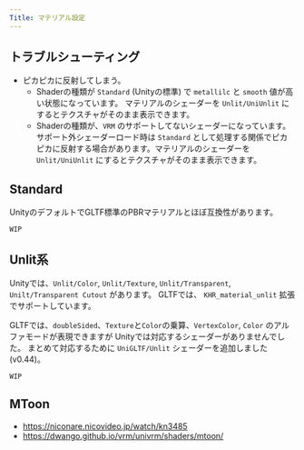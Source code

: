 ```yaml
---
Title: マテリアル設定
---
```


## トラブルシューティング

* ピカピカに反射してしまう。
    * Shaderの種類が `Standard` (Unityの標準) で `metallilc` と `smooth` 値が高い状態になっています。 マテリアルのシェーダーを `Unlit/UniUnlit` にするとテクスチャがそのまま表示できます。
    * Shaderの種類が、`VRM` のサポートしてないシェーダーになっています。サポート外シェーダーロード時は `Standard` として処理する関係でピカピカに反射する場合があります。マテリアルのシェーダーを `Unlit/UniUnlit` にするとテクスチャがそのまま表示できます。

## Standard
UnityのデフォルトでGLTF標準のPBRマテリアルとほぼ互換性があります。

`WIP`

## Unlit系
Unityでは、`Unlit/Color`, `Unlit/Texture`, `Unlit/Transparent`, `Unilt/Transparent Cutout` があります。
GLTFでは、 `KHR_material_unlit` 拡張でサポートしています。

GLTFでは、`doubleSided`、`Texture`と`Color`の乗算、`VertexColor`, `Color` のアルファモードが表現できますが Unityでは対応するシェーダーがありませんでした。
まとめて対応するために `UniGLTF/Unlit` シェーダーを追加しました(v0.44)。

`WIP`

## MToon
* https://niconare.nicovideo.jp/watch/kn3485
* https://dwango.github.io/vrm/univrm/shaders/mtoon/
